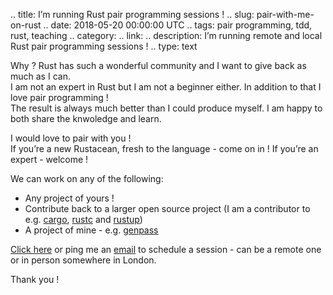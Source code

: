 .. title: I’m running Rust pair programming sessions ! 
.. slug: pair-with-me-on-rust
.. date: 2018-05-20 00:00:00 UTC
.. tags: pair programming, tdd, rust, teaching
.. category: 
.. link: 
.. description: I’m running remote and local Rust pair programming sessions ! 
.. type: text

Why ? Rust has such a wonderful community and I want to give back as much as I can.  
I am not an expert in Rust but I am not a beginner either. In addition to that I love pair programming !  
The result is always much better than I could produce myself. I am happy to both share the knwoledge and learn.  

I would love to pair with you !  
If you’re a new Rustacean, fresh to the language - come on in ! If you’re an expert - welcome !  

We can work on any of the following:

* Any project of yours !
* Contribute back to a larger open source project (I am a contributor to e.g. [cargo](https://github.com/rust-lang/cargo/), [rustc](https://github.com/rust-lang/rust/) and [rustup](https://github.com/rust-lang-nursery/rustup.rs/))
* A project of mine - e.g. [genpass](https://github.com/cyplo/genpass)

[Click here](https://calendly.com/cyplo/pair-programming/) or ping me an [email](mailto:pair@cyplo.net) to schedule a session - can be a remote one or in person somewhere in London.

Thank you !
